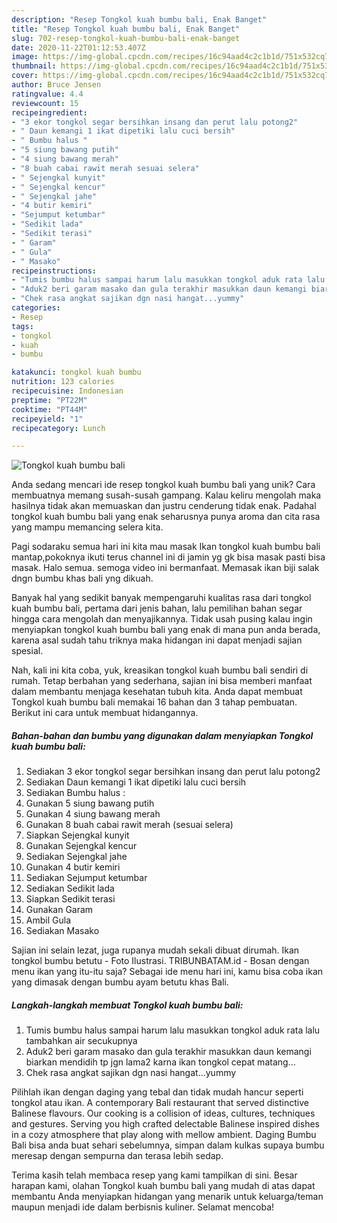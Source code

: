 ```yaml
---
description: "Resep Tongkol kuah bumbu bali, Enak Banget"
title: "Resep Tongkol kuah bumbu bali, Enak Banget"
slug: 702-resep-tongkol-kuah-bumbu-bali-enak-banget
date: 2020-11-22T01:12:53.407Z
image: https://img-global.cpcdn.com/recipes/16c94aad4c2c1b1d/751x532cq70/tongkol-kuah-bumbu-bali-foto-resep-utama.jpg
thumbnail: https://img-global.cpcdn.com/recipes/16c94aad4c2c1b1d/751x532cq70/tongkol-kuah-bumbu-bali-foto-resep-utama.jpg
cover: https://img-global.cpcdn.com/recipes/16c94aad4c2c1b1d/751x532cq70/tongkol-kuah-bumbu-bali-foto-resep-utama.jpg
author: Bruce Jensen
ratingvalue: 4.4
reviewcount: 15
recipeingredient:
- "3 ekor tongkol segar bersihkan insang dan perut lalu potong2"
- " Daun kemangi 1 ikat dipetiki lalu cuci bersih"
- " Bumbu halus "
- "5 siung bawang putih"
- "4 siung bawang merah"
- "8 buah cabai rawit merah sesuai selera"
- " Sejengkal kunyit"
- " Sejengkal kencur"
- " Sejengkal jahe"
- "4 butir kemiri"
- "Sejumput ketumbar"
- "Sedikit lada"
- "Sedikit terasi"
- " Garam"
- " Gula"
- " Masako"
recipeinstructions:
- "Tumis bumbu halus sampai harum lalu masukkan tongkol aduk rata lalu tambahkan air secukupnya"
- "Aduk2 beri garam masako dan gula terakhir masukkan daun kemangi biarkan mendidih tp jgn lama2 karna ikan tongkol cepat matang..."
- "Chek rasa angkat sajikan dgn nasi hangat...yummy"
categories:
- Resep
tags:
- tongkol
- kuah
- bumbu

katakunci: tongkol kuah bumbu 
nutrition: 123 calories
recipecuisine: Indonesian
preptime: "PT22M"
cooktime: "PT44M"
recipeyield: "1"
recipecategory: Lunch

---
```



![Tongkol kuah bumbu bali](https://img-global.cpcdn.com/recipes/16c94aad4c2c1b1d/751x532cq70/tongkol-kuah-bumbu-bali-foto-resep-utama.jpg)

Anda sedang mencari ide resep tongkol kuah bumbu bali yang unik? Cara membuatnya memang susah-susah gampang. Kalau keliru mengolah maka hasilnya tidak akan memuaskan dan justru cenderung tidak enak. Padahal tongkol kuah bumbu bali yang enak seharusnya punya aroma dan cita rasa yang mampu memancing selera kita.

Pagi sodaraku semua hari ini kita mau masak Ikan tongkol kuah bumbu bali mantap,pokoknya ikuti terus channel ini di jamin yg gk bisa masak pasti bisa masak. Halo semua. semoga video ini bermanfaat. Memasak ikan biji salak dngn bumbu khas bali yng dikuah.

Banyak hal yang sedikit banyak mempengaruhi kualitas rasa dari tongkol kuah bumbu bali, pertama dari jenis bahan, lalu pemilihan bahan segar hingga cara mengolah dan menyajikannya. Tidak usah pusing kalau ingin menyiapkan tongkol kuah bumbu bali yang enak di mana pun anda berada, karena asal sudah tahu triknya maka hidangan ini dapat menjadi sajian spesial.


Nah, kali ini kita coba, yuk, kreasikan tongkol kuah bumbu bali sendiri di rumah. Tetap berbahan yang sederhana, sajian ini bisa memberi manfaat dalam membantu menjaga kesehatan tubuh kita. Anda dapat membuat Tongkol kuah bumbu bali memakai 16 bahan dan 3 tahap pembuatan. Berikut ini cara untuk membuat hidangannya.

<!--inarticleads1-->

##### Bahan-bahan dan bumbu yang digunakan dalam menyiapkan Tongkol kuah bumbu bali:

1. Sediakan 3 ekor tongkol segar bersihkan insang dan perut lalu potong2
1. Sediakan  Daun kemangi 1 ikat dipetiki lalu cuci bersih
1. Sediakan  Bumbu halus :
1. Gunakan 5 siung bawang putih
1. Gunakan 4 siung bawang merah
1. Gunakan 8 buah cabai rawit merah (sesuai selera)
1. Siapkan  Sejengkal kunyit
1. Gunakan  Sejengkal kencur
1. Sediakan  Sejengkal jahe
1. Gunakan 4 butir kemiri
1. Sediakan Sejumput ketumbar
1. Sediakan Sedikit lada
1. Siapkan Sedikit terasi
1. Gunakan  Garam
1. Ambil  Gula
1. Sediakan  Masako


Sajian ini selain lezat, juga rupanya mudah sekali dibuat dirumah. Ikan tongkol bumbu betutu - Foto Ilustrasi. TRIBUNBATAM.id - Bosan dengan menu ikan yang itu-itu saja? Sebagai ide menu hari ini, kamu bisa coba ikan yang dimasak dengan bumbu ayam betutu khas Bali. 

<!--inarticleads2-->

##### Langkah-langkah membuat Tongkol kuah bumbu bali:

1. Tumis bumbu halus sampai harum lalu masukkan tongkol aduk rata lalu tambahkan air secukupnya
1. Aduk2 beri garam masako dan gula terakhir masukkan daun kemangi biarkan mendidih tp jgn lama2 karna ikan tongkol cepat matang...
1. Chek rasa angkat sajikan dgn nasi hangat...yummy


Pilihlah ikan dengan daging yang tebal dan tidak mudah hancur seperti tongkol atau ikan. A contemporary Bali restaurant that served distinctive Balinese flavours. Our cooking is a collision of ideas, cultures, techniques and gestures. Serving you high crafted delectable Balinese inspired dishes in a cozy atmosphere that play along with mellow ambient. Daging Bumbu Bali bisa anda buat sehari sebelumnya, simpan dalam kulkas supaya bumbu meresap dengan sempurna dan terasa lebih sedap. 

Terima kasih telah membaca resep yang kami tampilkan di sini. Besar harapan kami, olahan Tongkol kuah bumbu bali yang mudah di atas dapat membantu Anda menyiapkan hidangan yang menarik untuk keluarga/teman maupun menjadi ide dalam berbisnis kuliner. Selamat mencoba!
